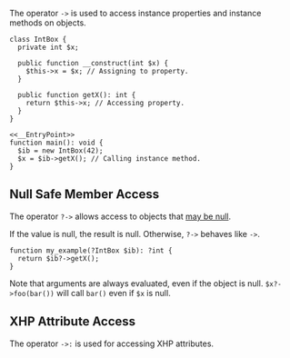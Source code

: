 The operator `->` is used to access instance properties and instance
methods on objects.

```IntBox.hack no-auto-output
class IntBox {
  private int $x;

  public function __construct(int $x) {
    $this->x = $x; // Assigning to property.
  }

  public function getX(): int {
    return $this->x; // Accessing property.
  }
}

<<__EntryPoint>>
function main(): void {
  $ib = new IntBox(42);
  $x = $ib->getX(); // Calling instance method.
}
```

## Null Safe Member Access

The operator `?->` allows access to objects that [may be null](../types/nullable-types.md).

If the value is null, the result is null. Otherwise, `?->` behaves
like `->`.

``` Hack
function my_example(?IntBox $ib): ?int {
  return $ib?->getX();
}
```

Note that arguments are always evaluated, even if the object is
null. `$x?->foo(bar())` will call `bar()` even if `$x` is null.

## XHP Attribute Access

The operator `->:` is used for accessing XHP attributes.
